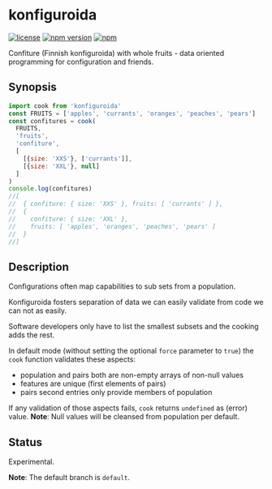 # konfiguroida

[![license](https://img.shields.io/github/license/sthagen/konfiguroida.svg?style=flat)](https://github.com/sthagen/konfiguroida/blob/default/LICENSE)
[![npm version](https://badge.fury.io/js/konfiguroida.svg)](https://www.npmjs.com/package/konfiguroida)
[![npm](https://img.shields.io/npm/dm/konfiguroida.svg)](https://www.npmjs.com/package/konfiguroida)

Confiture (Finnish konfiguroida) with whole fruits - data oriented programming for configuration and friends.

## Synopsis

```javascript
import cook from 'konfiguroida'
const FRUITS = ['apples', 'currants', 'oranges', 'peaches', 'pears']
const confitures = cook(
  FRUITS, 
  'fruits', 
  'confiture',
  [
    [{size: 'XXS'}, ['currants']], 
    [{size: 'XXL'}, null]
  ]
)
console.log(confitures)
//[
//  { confiture: { size: 'XXS' }, fruits: [ 'currants' ] },
//  {
//    confiture: { size: 'XXL' },
//    fruits: [ 'apples', 'oranges', 'peaches', 'pears' ]
//  }
//]

```

## Description

Configurations often map capabilities to sub sets from a population.

Konfiguroida fosters separation of data we can easily validate from code we can not as easily.

Software developers only have to list the smallest subsets and the cooking adds the rest.

In default mode (without setting the optional `force` parameter to `true`) the `cook` function validates these aspects:

*   population and pairs both are non-empty arrays of non-null values
*   features are unique (first elements of pairs)
*   pairs second entries only provide members of population

If any validation of those aspects fails, `cook` returns `undefined` as (error) value. 
**Note**: Null values will be cleansed from population per default.

## Status

Experimental.

**Note**: The default branch is `default`.
